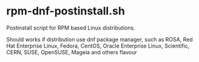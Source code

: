 # rpm-dnf-postinstall.sh

Postinstall script for RPM based Linux distributions.

Should works if distribution use dnf package manager, such as
ROSA, Red Hat Enterprise Linux, Fedora, CentOS, Oracle Enterprise Linux, 
Scientific, CERN, SUSE,  OpenSUSE, Mageia and others flavour

